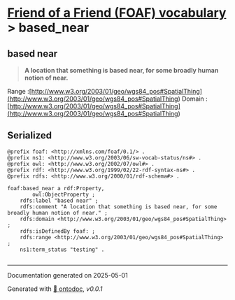 # [Friend of a Friend (FOAF) vocabulary](../homepage.md) > based_near

## based near

> **A location that something is based near, for some broadly human notion of near.**

Range :[http://www.w3.org/2003/01/geo/wgs84_pos#SpatialThing](<http://www.w3.org/2003/01/geo/wgs84_pos#SpatialThing>)
Domain :[http://www.w3.org/2003/01/geo/wgs84_pos#SpatialThing](<http://www.w3.org/2003/01/geo/wgs84_pos#SpatialThing>)

## Serialized

```ttl
@prefix foaf: <http://xmlns.com/foaf/0.1/> .
@prefix ns1: <http://www.w3.org/2003/06/sw-vocab-status/ns#> .
@prefix owl: <http://www.w3.org/2002/07/owl#> .
@prefix rdf: <http://www.w3.org/1999/02/22-rdf-syntax-ns#> .
@prefix rdfs: <http://www.w3.org/2000/01/rdf-schema#> .

foaf:based_near a rdf:Property,
        owl:ObjectProperty ;
    rdfs:label "based near" ;
    rdfs:comment "A location that something is based near, for some broadly human notion of near." ;
    rdfs:domain <http://www.w3.org/2003/01/geo/wgs84_pos#SpatialThing> ;
    rdfs:isDefinedBy foaf: ;
    rdfs:range <http://www.w3.org/2003/01/geo/wgs84_pos#SpatialThing> ;
    ns1:term_status "testing" .


```

---

Documentation generated on 2025-05-01

Generated with [📑 ontodoc](https://github.com/StephaneBranly/ontodoc), *v0.0.1*